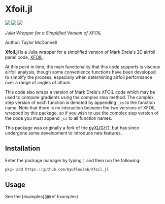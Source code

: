 # Xfoil.jl

[![](https://img.shields.io/badge/docs-stable-blue.svg)](https://flow.byu.edu/Xfoil.jl/stable)
[![](https://img.shields.io/badge/docs-dev-blue.svg)](https://flow.byu.edu/Xfoil.jl/dev)
![](https://github.com/byuflowlab/Xfoil.jl/workflows/Run%20tests/badge.svg)

*Julia Wrapper for a Simplified Version of XFOIL*

Author: Taylor McDonnell

**Xfoil.jl** is a Julia wrapper for a simplified version of Mark Drela's 2D airfoil panel code, [XFOIL](https://web.mit.edu/drela/Public/web/xfoil/).  

At this point in time, the main functionality that this code supports is viscous airfoil analysis, though some convenience functions have been developed to simplify the process, especially when determining airfoil performance over a range of angles of attack.

This code also wraps a version of Mark Drela's XFOIL code which may be used to compute gradients using the complex step method.  The complex step version of each function is denoted by appending `_cs` to the function name.  Note that there is no interaction between the two versions of XFOIL wrapped by this package, so if you wish to use the complex step version of the code you must append `_cs` to all function names.

This package was originally a fork of the [pyXLIGHT](https://github.com/mdolab/pyXLIGHT), but has since undergone some development to introduce new features.

## Installation

Enter the package manager by typing `]` and then run the following:

```julia
pkg> add https://github.com/byuflowlab/Xfoil.jl
```

## Usage

See the [examples](@ref Examples)
